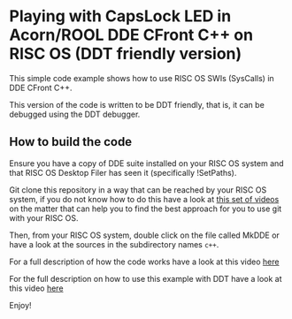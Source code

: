# Playing with CapsLock LED in Acorn/ROOL DDE CFront C++ on RISC OS (DDT friendly version)

This simple code example shows how to use RISC OS SWIs (SysCalls) in DDE CFront C++.

This version of the code is written to be DDT friendly, that is, it can be debugged using the DDT debugger.

## How to build the code

Ensure you have a copy of DDE suite installed on your RISC OS system and that RISC OS Desktop Filer has seen it (specifically !SetPaths).

Git clone this repository in a way that can be reached by your RISC OS system, if you do not know how to do this have a look at [this set of videos](https://www.youtube.com/playlist?list=PLEnraaJ9VQfWDl5T4D0P51pG89KRzj0n1) on the matter that can help you to find the best approach for you to use git with your RISC OS.

Then, from your RISC OS system, double click on the file called MkDDE or have a look at the sources in the subdirectory names `c++`.

For a full description of how the code works have a look at this video [here](https://www.youtube.com/watch?v=bK-Na5LBWtY)

For the full description on how to use this example with DDT have a look at this video [here](https://youtu.be/H54uwru9G5k)

Enjoy!
